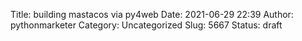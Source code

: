 Title: building mastacos via py4web
Date: 2021-06-29 22:39
Author: pythonmarketer
Category: Uncategorized
Slug: 5667
Status: draft


